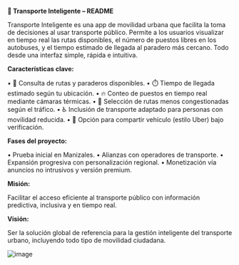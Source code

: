 **📱 Transporte Inteligente – README**

Transporte Inteligente es una app de movilidad urbana que facilita la toma de decisiones al usar transporte público. 
Permite a los usuarios visualizar en tiempo real las rutas disponibles, el número de puestos libres en los autobuses, 
y el tiempo estimado de llegada al paradero más cercano. Todo desde una interfaz simple, rápida e intuitiva.

**Características clave:**

• 🚌 Consulta de rutas y paraderos disponibles. 
• ⏱️ Tiempo de llegada estimado según tu ubicación. 
• 🔥 Conteo de puestos en tiempo real mediante cámaras térmicas. 
• 📍 Selección de rutas menos congestionadas según el tráfico. 
• ♿ Inclusión de transporte adaptado para personas con movilidad reducida. 
• 🚗 Opción para compartir vehículo (estilo Uber) bajo verificación.

**Fases del proyecto:**

• Prueba inicial en Manizales. 
• Alianzas con operadores de transporte. 
• Expansión progresiva con personalización regional. 
• Monetización vía anuncios no intrusivos y versión premium.

**Misión:**

Facilitar el acceso eficiente al transporte público con información predictiva, inclusiva y en tiempo real.

**Visión:**

Ser la solución global de referencia para la gestión inteligente del transporte urbano, incluyendo todo tipo de movilidad ciudadana.

![image](https://github.com/user-attachments/assets/2607a584-c500-45a5-a701-a4414183d18a)

